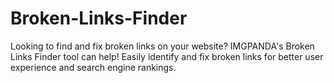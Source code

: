 # Broken-Links-Finder
Looking to find and fix broken links on your website? IMGPANDA's Broken Links Finder tool can help! Easily identify and fix broken links for better user experience and search engine rankings.
